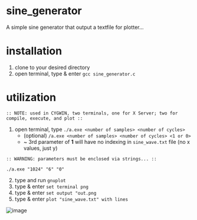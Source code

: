 
# sine_generator
A simple sine generator that output a textfile  for plotter...

# installation
  1. clone to your desired directory
  2. open terminal, type & enter `gcc sine_generator.c`

# utilization
    :: NOTE: used in CYGWIN, two terminals, one for X Server; two for compile, execute, and plot ::

  1. open terminal, type `./a.exe <number of samples> <number of cycles>`
     * (optional) `/a.exe <number of samples> <number of cycles> <1 or 0>` 
     * ~ 3rd parameter of **1** will have no indexing in `sine_wave.txt` file (no x values, just y) 
  
    :: WARNING: parameters must be enclosed via strings... ::
   `./a.exe "1024" "6" "0"`

  2. type and run `gnuplot`
  3. type & enter `set terminal png`
  4. type & enter `set output "out.png`
  5. type & enter `plot "sine_wave.txt" with lines`

![image](https://user-images.githubusercontent.com/40836157/135745211-7e3684a3-7837-4077-bbef-6fe0d2448132.png)

